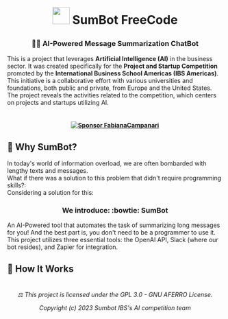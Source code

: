 
 <br> 

# <p align="center"> <img src="https://github.githubassets.com/images/icons/emoji/bowtie.png" width="40"> SumBot FreeCode


### <p align="center"> 🦾🤖 AI-Powered Message Summarization ChatBot

This is a project that leverages **Artificial Intelligence (AI)** in the business sector. It was created specifically for the **Project and Startup Competition** promoted by the **International Business School Americas (IBS Americas)**. This initiative is a collaborative effort with various universities and foundations, both public and private, from Europe and the United States. The project reveals the activities related to the competition, which centers on projects and startups utilizing AI.
 <br> <br> 
 
####  <p align="center">   [![Sponsor FabianaCampanari](https://img.shields.io/badge/Sponsor-FabianaCampanari-brightgreen?logo=GitHub)](https://github.com/sponsors/FabianaCampanari)


## 🤖 Why SumBot?

In today's world of information overload, we are often bombarded with lengthy texts and messages.<br>
What if there was a solution to this problem that didn't require programming skills?:<br>
Considering a solution for this:<br>

### <p align="center"> We introduce: :bowtie: SumBot <p align="center">
An AI-Powered tool that automates the task of summarizing long messages for you!
And the best part is, you don't need to be a programmer to use it. This project utilizes three essential tools: the OpenAI API, Slack (where our bot resides), and Zapier for integration.

## 🤔 How It Works 





#

###### <p align="center"> ⚖︎ This project is licensed under the GPL 3.0 - GNU AFERRO License.<p align="center"> Copyright (c) 2023 Sumbot IBS's AI competition team </p>




















#
